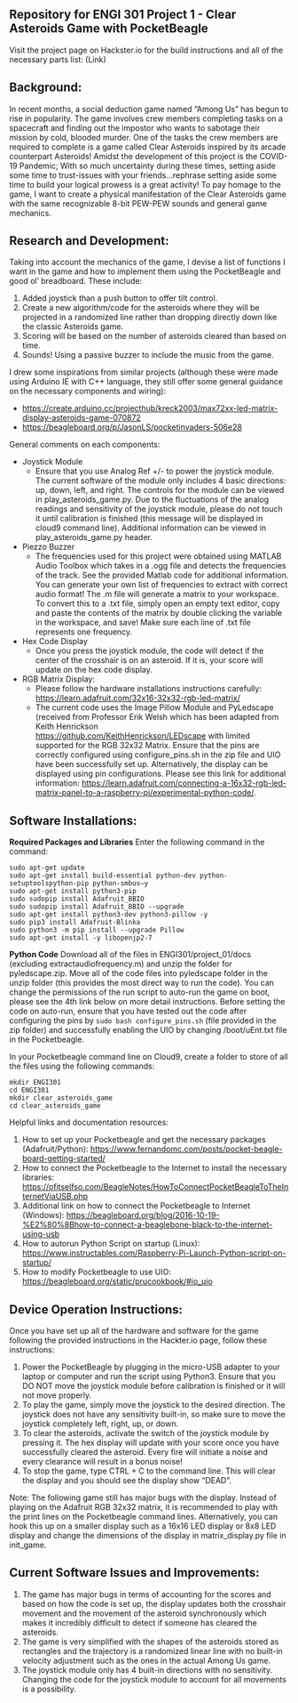 Repository for ENGI 301 Project 1 - Clear Asteroids Game with PocketBeagle
- 
Visit the project page on Hackster.io for the build instructions and all of the necessary parts list:
(Link)

Background: 
- 
In recent months, a social deduction game named “Among Us” has begun to rise in popularity. The game involves crew members completing tasks on a spacecraft and finding out the impostor who wants to sabotage their mission by cold, blooded murder. One of the tasks the crew members are required to complete is a game called Clear Asteroids inspired by its arcade counterpart Asteroids! Amidst the development of this project is the COVID-19 Pandemic; With so much uncertainty during these times, setting aside some time to trust-issues with your friends...rephrase setting aside some time to build your logical prowess is a great activity! To pay homage to the game, I want to create a physical manifestation of the Clear Asteroids game with the same recognizable 8-bit PEW-PEW sounds and general game mechanics.

Research and Development:
- 
Taking into account the mechanics of the game, I devise a list of functions I want in the game and how to implement them using the PocketBeagle and good ol’ breadboard. These include:
  1. Added joystick than a push button to offer tilt control.
  2. Create a new algorithm/code for the asteroids where they will be projected in a randomized line rather than dropping directly down like the classic Asteroids game. 
  3. Scoring will be based on the number of asteroids cleared than based on time.
  4. Sounds! Using a passive buzzer to include the music from the game. 

I drew some inspirations from similar projects (although these were made using Arduino IE with C++ language, they still offer some general guidance on the necessary components and wiring):
  - https://create.arduino.cc/projecthub/kreck2003/max72xx-led-matrix-display-asteroids-game-070872
  - https://beagleboard.org/p/JasonLS/pocketinvaders-506e28

General comments on each components:
  - Joystick Module
    - Ensure that you use Analog Ref +/- to power the joystick module. The current software of the module only includes 4 basic directions: up, down, left, and right. The 
      controls for the module can be viewed in play_asteroids_game.py. Due to the fluctuations of the analog readings and sensitivity of the joystick module, please do not
      touch it until calibration is finished (this message will be displayed in cloud9 command line). Additional information can be viewed in play_asteroids_game.py header.
  - Piezzo Buzzer
    - The frequencies used for this project were obtained using MATLAB Audio Toolbox which takes in a .ogg file and detects the frequencies of the track. See the provided
      Matlab code for additional information. You can generate your own list of frequencies to extract with correct audio format! The .m file will generate a matrix to your
      workspace. To convert this to a .txt file, simply open an empty text editor, copy and paste the contents of the matrix by double clicking the variable in the workspace,
      and save! Make sure each line of .txt file represents one frequency. 
  - Hex Code Display
    - Once you press the joystick module, the code will detect if the center of the crosshair is on an asteroid. If it is, your score will update on the hex code display.
  - RGB Matrix Display:
    - Please follow the hardware installations instructions carefully: https://learn.adafruit.com/32x16-32x32-rgb-led-matrix/
    - The current code uses the Image Pillow Module and PyLedscape (received from Professor Erik Welsh which has been adapted from Keith Henrickson     
      https://github.com/KeithHenrickson/LEDscape with limited supported for the RGB 32x32 Matrix. Ensure that the pins are correctly configured using configure_pins.sh 
      in the zip file and UIO have been successfully set up. Alternatively, the display can be displayed using pin configurations. Please see this link for additional 
      information: https://learn.adafruit.com/connecting-a-16x32-rgb-led-matrix-panel-to-a-raspberry-pi/experimental-python-code/.

Software Installations:
-

**Required Packages and Libraries**
Enter the following command in the command:
  ```
  sudo apt-get update
  sudo apt-get install build-essential python-dev python-setuptoolspython-pip python-smbus–y
  sudo apt-get install python3-pip
  sudo sudopip install Adafruit_BBIO
  sudo sudopip install Adafruit_BBIO --upgrade
  sudo apt-get install python3-dev python3-pillow -y
  sudo pip3 install Adafruit-Blinka
  sudo python3 -m pip install --upgrade Pillow
  sudo apt-get install -y libopenjp2-7
  ```

**Python Code**
Download all of the files in ENGI301/project_01/docs (excluding extractaudiofrequency.m) and unzip the folder for pyledscape.zip. Move all of the code files into
pyledscape folder in the unzip folder (this provides the most direct way to run the code). You can change the permissions of the run script to auto-run the game
on boot, please see the 4th link below on more detail instructions. Before setting the code on auto-run, ensure that you have tested out the code after configuring the pins
by `sudo bash configure_pins.sh` (file provided in the zip folder) and successfully enabling the UIO by changing /boot/uEnt.txt file in the Pocketbeagle.

In your Pocketbeagle command line on Cloud9, create a folder to store of all the files using the following commands:

  ```
  mkdir ENGI301
  cd ENGI301
  mkdir clear_asteroids_game
  cd clear_asteroids_game
  ```

Helpful links and documentation resources:
  1. How to set up your Pocketbeagle and get the necessary packages (Adafruit/Python): https://www.fernandomc.com/posts/pocket-beagle-board-getting-started/
  2. How to connect the Pocketbeagle to the Internet to install the necessary libraries: https://ofitselfso.com/BeagleNotes/HowToConnectPocketBeagleToTheInternetViaUSB.php
  3. Additional link on how to connect the Pocketbeagle to Internet (Windows): https://beagleboard.org/blog/2016-10-19-%E2%80%8Bhow-to-connect-a-beaglebone-black-to-the-internet-using-usb
  4. How to autorun Python Script on startup (Linux): https://www.instructables.com/Raspberry-Pi-Launch-Python-script-on-startup/
  5. How to modify Pocketbeagle to use UIO: https://beagleboard.org/static/prucookbook/#io_uio

Device Operation Instructions:
- 
Once you have set up all of the hardware and software for the game following the provided instructions in the Hackter.io page, follow these instructions:

  1. Power the PocketBeagle by plugging in the micro-USB adapter to your laptop or computer and run the script using Python3. Ensure that you DO NOT move the joystick module
  before calibration is finished or it will not move properly. 
  2. To play the game, simply move the joystick to the desired direction. The joystick does not have any sensitivity built-in, so make sure to move the joystick completely left,
  right, up, or down. 
  3. To clear the asteroids, activate the switch of the joystick module by pressing it. The hex display will update with your score once you have successfully cleared the
  asteroid. Every fire will initiate a noise and every clearance will result in a bonus noise!
  4. To stop the game, type CTRL + C to the command line. This will clear the display and you should see the display show “DEAD”. 

Note: The following game still has major bugs with the display. Instead of playing on the Adafruit RGB 32x32 matrix, it is recommended to play with the print lines on the Pocketbeagle command lines. Alternatively, you can hook this up on a smaller display such as a 16x16 LED display or 8x8 LED display and change the dimensions of the display in matrix_display.py file in init_game. 

Current Software Issues and Improvements:
- 
  1. The game has major bugs in terms of accounting for the scores and based on how the code is set up, the display updates both the crosshair movement and the movement of 
  the asteroid synchronously which makes it incredibly difficult to detect if someone has cleared the asteroids.
  2. The game is very simplified with the shapes of the asteroids stored as rectangles and the trajectory is a randomized linear line with no built-in velocity adjustment such
  as the ones in the actual Among Us game.
  3. The joystick module only has 4 built-in directions with no sensitivity. Changing the code for the joystick module to account for all movements is a possibility.
